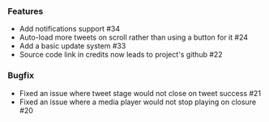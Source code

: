 ### Features
- Add notifications support #34
- Auto-load more tweets on scroll rather than using a button for it #24
- Add a basic update system #33
- Source code link in credits now leads to project's github #22

### Bugfix
- Fixed an issue where tweet stage would not close on tweet success #21
- Fixed an issue where a media player would not stop playing on closure #20

